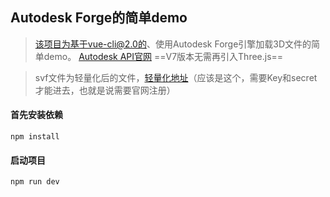## Autodesk Forge的简单demo
> 该项目为基于vue-cli@2.0的、使用Autodesk Forge引擎加载3D文件的简单demo。
[Autodesk API官网](https://forge.autodesk.com/en/docs/viewer/v7/reference/Viewing/Viewer3D/) ==V7版本无需再引入Three.js==

> svf文件为轻量化后的文件，[轻量化地址](https://models.autodesk.io/)（应该是这个，需要Key和secret才能进去，也就是说需要官网注册）

#### 首先安装依赖
```
npm install
```

#### 启动项目
```
npm run dev
```